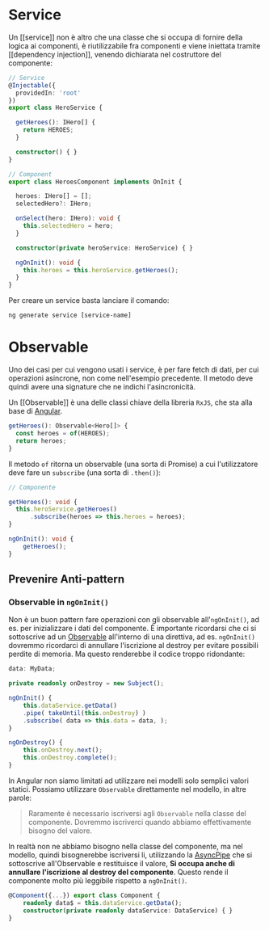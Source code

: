 # Service

Un [[service]] non è altro che una classe che si occupa di fornire della logica ai componenti, è riutilizzabile fra componenti e viene iniettata tramite [[dependency injection]], venendo dichiarata nel costruttore del componente:

```ts
// Service
@Injectable({
  providedIn: 'root'
})
export class HeroService {

  getHeroes(): IHero[] {
    return HEROES;
  }

  constructor() { }
}

// Component
export class HeroesComponent implements OnInit {

  heroes: IHero[] = [];
  selectedHero?: IHero;

  onSelect(hero: IHero): void {
    this.selectedHero = hero;
  }

  constructor(private heroService: HeroService) { }

  ngOnInit(): void {
    this.heroes = this.heroService.getHeroes();
  }
}
```

Per creare un service basta lanciare il comando:

```terminal
ng generate service [service-name]
```

# Observable

Uno dei casi per cui vengono usati i service, è per fare fetch di dati, per cui operazioni asincrone, non come nell'esempio precedente. Il metodo deve quindi avere una signature che ne indichi l'asincronicità.

Un [[Observable]] è una delle classi chiave della libreria `RxJS`, che sta alla base di [Angular](Angular).

```ts
getHeroes(): Observable<Hero[]> {
  const heroes = of(HEROES);
  return heroes;
}
```

Il metodo `of` ritorna un observable (una sorta di Promise) a cui l'utilizzatore deve fare un `subscribe` (una sorta di `.then()`):

```ts
// Componente

getHeroes(): void {
  this.heroService.getHeroes()
      .subscribe(heroes => this.heroes = heroes);
}

ngOnInit(): void {
    getHeroes();
}
```

## Prevenire Anti-pattern

### Observable in `ngOnInit()`

Non è un buon pattern fare operazioni con gli observable all'`ngOnInit()`, ad es. per inizializzare i dati del componente. È importante ricordarsi che ci si sottoscrive ad un [Observable](Observable) all'interno di una direttiva, ad es. `ngOnInit()` dovremmo ricordarci di annullare l'iscrizione al destroy per evitare possibili perdite di memoria. Ma questo renderebbe il codice troppo ridondante:

```ts
data: MyData; 

private readonly onDestroy = new Subject(); 

ngOnInit() { 
	this.dataService.getData()
	.pipe( takeUntil(this.onDestroy) )
	.subscribe( data => this.data = data, ); 
} 

ngOnDestroy() { 
	this.onDestroy.next(); 
	this.onDestroy.complete(); 
}
```

In Angular non siamo limitati ad utilizzare nei modelli solo semplici valori statici. Possiamo utilizzare `Observable` direttamente nel modello, in altre parole:

>Raramente è necessario iscriversi agli `Observable` nella classe del componente. Dovremmo iscriverci quando abbiamo effettivamente bisogno del valore.

In realtà non ne abbiamo bisogno nella classe del componente, ma nel modello, quindi bisognerebbe iscriversi li, utilizzando la [AsyncPipe](AsyncPipe) che si sottoscrive all'Observable e restituisce il valore, **Si occupa anche di annullare l'iscrizione al destroy del componente**.
Questo rende il componente molto più leggibile rispetto a `ngOnInit()`.

```ts
@Component({...}) export class Component { 
	readonly data$ = this.dataService.getData(); 
	constructor(private readonly dataService: DataService) { } 
}
```

